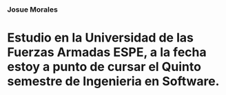 ### Josue Morales
# Estudio en la Universidad de las Fuerzas Armadas ESPE, a la fecha estoy a punto de cursar el Quinto semestre de Ingenieria en Software.

<!--
**MrT-coder/MrT-coder** is a ✨ _special_ ✨ repository because its `README.md` (this file) appears on your GitHub profile.

Here are some ideas to get you started:

- 🔭 I’m currently working on ...
- 🌱 I’m currently learning ...
- 👯 I’m looking to collaborate on ...
- 🤔 I’m looking for help with ...
- 💬 Ask me about ...
- 📫 How to reach me: ...
- 😄 Pronouns: ...
- ⚡ Fun fact: ...
-->
